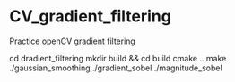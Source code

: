 # CV_gradient_filtering
Practice openCV gradient filtering

cd dradient_filtering
mkdir build && cd build
cmake ..
make
./gaussian_smoothing
./gradient_sobel
./magnitude_sobel

